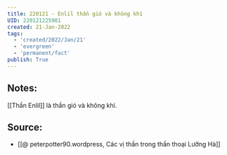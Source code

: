 ```yaml
---
title: 220121 - Enlil thần gió và không khí
UID: 220121225901
created: 21-Jan-2022
tags:
  - 'created/2022/Jan/21'
  - 'evergreen'
  - 'permanent/fact'
publish: True
---
```

## Notes:
[[Thần Enlil]] là thần gió và không khí.

## Source:
- [[@ peterpotter90.wordpress, Các vị thần trong thần thoại Lưỡng Hà]]

